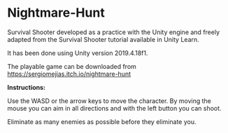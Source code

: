 # Nightmare-Hunt
 Survival Shooter developed as a practice with the Unity engine and freely adapted from the Survival Shooter tutorial available in Unity Learn.

It has been done using Unity version 2019.4.18f1.

The playable game can be downloaded from https://sergiomejias.itch.io/nightmare-hunt


**Instructions:**

Use the WASD or the arrow keys to move the character. By moving the mouse you can aim in all directions and with the left button you can shoot.

Eliminate as many enemies as possible before they eliminate you.
